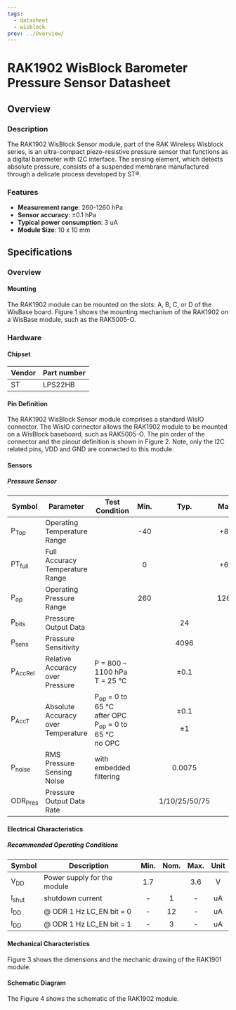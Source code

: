 ```yaml
---
tags:
  - datasheet
  - wisblock
prev: ../Overview/
---
```


# RAK1902 WisBlock Barometer Pressure Sensor Datasheet

## Overview

### Description

The RAK1902 WisBlock Sensor module, part of the RAK Wireless Wisblock series, is an ultra-compact piezo-resistive pressure sensor that functions as a digital barometer with I2C interface. The sensing element, which detects absolute pressure, consists of a suspended membrane manufactured through a delicate process developed by ST®.

### Features

- **Measurement range**: 260-1260 hPa
- **Sensor accuracy**: ±0.1 hPa
- **Typical power consumption**: 3 uA
- **Module Size**: 10 x 10 mm

## Specifications

### Overview

<!-- Insert Picture of Sensor with it's dimensions -->

#### Mounting

The RAK1902 module can be mounted on the slots: A, B, C, or D of the WisBase board. Figure 1 shows the mounting mechanism of the RAK1902 on a WisBase module, such as the RAK5005-O.

<rk-img
  src="/assets/images/wisblock/rak1902/datasheet/RAK19xx_mounting.png"
  width="50%"
  caption="RAK1902 WisBlock Sensor Mounting"
/>

### Hardware

#### Chipset

| Vendor | Part number |
| ------ | ----------- |
| ST     | LPS22HB     |

#### Pin Definition

The RAK1902 WisBlock Sensor module comprises a standard WisIO connector. The WisIO connector allows the RAK1902 module to be mounted on a WisBlock baseboard, such as RAK5005-O. The pin order of the connector and the pinout definition is shown in Figure 2. Note, only the I2C related pins, VDD and GND are connected to this module.

<rk-img
  src="/assets/images/wisblock/rak1902/datasheet/RAK1902_connector_pinout.png"
  width="60%"
  caption="RAK1902 WisBlock Sensor connector pinout"
/>

#### Sensors

##### Pressure Sensor

| Symbol             | Parameter                          | Test Condition                                                                                | Min. |         Typ.          | Max. |      Unit      |
| ------------------ | ---------------------------------- | --------------------------------------------------------------------------------------------- | :--: | :-------------------: | :--: | :------------: |
| P<sub>Top</sub>    | Operating Temperature Range        |                                                                                               | -40  |                       | +85  |       °C       |
| PT<sub>full</sub>  | Full Accuracy Temperature Range    |                                                                                               |  0   |                       | +65  |       °C       |
| P<sub>op</sub>     | Operating Pressure Range           |                                                                                               | 260  |                       | 1260 |      hPa       |
| P<sub>bits</sub>   | Pressure Output Data               |                                                                                               |      |          24           |      |      bits      |
| P<sub>sens</sub>   | Pressure Sensitivity               |                                                                                               |      |         4096          |      |    LSB/hPa     |
| P<sub>AccRel</sub> | Relative Accuracy over Pressure    | P = 800 – 1100 hPa <br /> T = 25 °C                                                           |      |         ±0.1          |      |      hPa       |
| P<sub>AccT</sub>   | Absolute Accuracy over Temperature | P<sub>op</sub> = 0 to 65 °C <br /> after OPC <br /> P<sub>op</sub> = 0 to 65 °C <br /> no OPC |      | ±0.1 <br /> <br /> ±1 |      |      hPa       |
| P<sub>noise</sub>  | RMS Pressure Sensing Noise         | with embedded filtering                                                                       |      |        0.0075         |      | hPa <br /> RMS |
| ODR<sub>Pres</sub> | Pressure Output Data Rate          |                                                                                               |      |     1/10/25/50/75     |      |       Hz       |

#### Electrical Characteristics

##### Recommended Operating Conditions

| Symbol           | Description                 | Min. | Nom. | Max. | Unit |
| ---------------- | --------------------------- | :--: | :--: | :--: | :--: |
| V<sub>DD</sub>   | Power supply for the module | 1.7  |      | 3.6  |  V   |
| I<sub>shut</sub> | shutdown current            |  -   |  1   |  -   |  uA  |
| I<sub>DD</sub>   | @ ODR 1 Hz LC_EN bit = 0    |  -   |  12  |  -   |  uA  |
| I<sub>DD</sub>   | @ ODR 1 Hz LC_EN bit = 1    |  -   |  3   |  -   |  uA  |

#### Mechanical Characteristics

Figure 3 shows the dimensions and the mechanic drawing of the RAK1901 module.

<rk-img
  src="/assets/images/wisblock/rak1901/datasheet/RAK19xx_mechanic_drawing.png"
  width="60%"
  caption="RAK1902 WisBlock Sensor Mechanic Drawing"
/>

#### Schematic Diagram

The Figure 4 shows the schematic of the RAK1902 module.

<rk-img
  src="/assets/images/wisblock/rak1902/datasheet/RAK1902_schematics.png"
  width="70%"
  caption="RAK1902 WisBlock Sensor schematics"
/>
